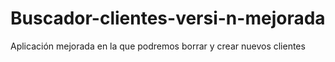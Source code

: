 # Buscador-clientes-versi-n-mejorada
Aplicación mejorada en la que podremos borrar y crear nuevos clientes
